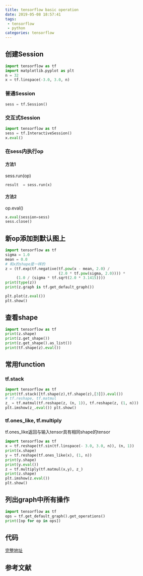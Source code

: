 ```yaml
---
title: tensorflow basic operation
date: 2019-05-08 18:57:41
tags:
 - tensorflow
 - python
categories: tensorflow
---
```


## 创建Session
``` python
import tensorflow as tf
import matplotlib.pyplot as plt
n = 32
x = tf.linspace(-3.0, 3.0, n)
```

### 普通Session
``` python
sess = tf.Session()
```


### 交互式Session 
``` python
import tensorflow as tf
sess = tf.InteractiveSession()
x.eval()
```

### 在sess内执行op
#### 方法1
sess.run(op)
``` python
result  = sess.run(x)
```
#### 方法2
op.eval()
``` python
x.eval(session=sess)
sess.close()
```

## 新op添加到默认图上
``` python
import tensorflow as tf
sigma = 1.0
mean = 0.0
# 和x的shape是一样的
z = (tf.exp(tf.negative(tf.pow(x - mean, 2.0) /
                        (2.0 * tf.pow(sigma, 2.0)))) *
     (1.0 / (sigma * tf.sqrt(2.0 * 3.1415))))
print(type(z))
print(z.graph is tf.get_default_graph())

plt.plot(z.eval())
plt.show()
```

## 查看shape
``` python
import tensorflow as tf
print(z.shape)
print(z.get_shape())
print(z.get_shape().as_list())
print(tf.shape(z).eval())
```

## 常用function
### tf.stack
``` python
import tensorflow as tf
print(tf.stack([tf.shape(z),tf.shape(z),[3]]).eval())
# tf.reshape, tf.matmul
z_ = tf.matmul(tf.reshape(z, (n, 1)), tf.reshape(z, (1, n)))
plt.imshow(z_.eval()) plt.show()
```

### tf.ones_like, tf.multiply
tf.ones_like返回与输入tensor具有相同shape的tensor
``` python
import tensorflow as tf
x = tf.reshape(tf.sin(tf.linspace(- 3.0, 3.0, n)), (n, 1))
print(x.shape)
y = tf.reshape(tf.ones_like(x), (1, n))
print(y.shape)
print(y.eval())
z = tf.multiply(tf.matmul(x,y), z_)
print(z.shape)
plt.imshow(z.eval())
plt.show()
```

## 列出graph中所有操作
``` python
import tensorflow as tf
ops = tf.get_default_graph().get_operations()
print([op for op in ops])
```
## 代码
[完整地址](https://github.com/mxxhcm/code/blob/master/tf/some_ops/tf_basic.py)

## 参考文献

